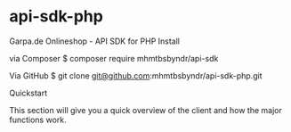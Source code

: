 # api-sdk-php
Garpa.de Onlineshop - API SDK for PHP
Install

via Composer
$ composer require mhmtbsbyndr/api-sdk

Via GitHub
$ git clone git@github.com:mhmtbsbyndr/api-sdk-php.git

Quickstart

This section will give you a quick overview of the client and how the major functions work.


